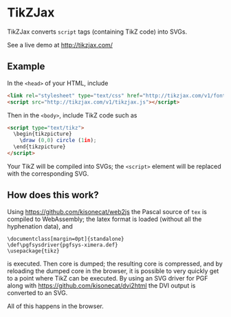 # TikZJax

TikZJax converts `script` tags (containing TikZ code) into SVGs.

See a live demo at http://tikzjax.com/

## Example

In the `<head>` of your HTML, include
```html
<link rel="stylesheet" type="text/css" href="http://tikzjax.com/v1/fonts.css">
<script src="http://tikzjax.com/v1/tikzjax.js"></script>
```
Then in the `<body>`, include TikZ code such as
```html
<script type="text/tikz">
  \begin{tikzpicture}
    \draw (0,0) circle (1in);
  \end{tikzpicture}
</script>
```

Your TikZ will be compiled into SVGs; the `<script>` element will be
replaced with the corresponding SVG.

## How does this work?

Using https://github.com/kisonecat/web2js the Pascal source of `tex`
is compiled to WebAssembly; the latex format is loaded (without all the hyphenation data), and
```
\documentclass[margin=0pt]{standalone}
\def\pgfsysdriver{pgfsys-ximera.def}
\usepackage{tikz}
```
is executed.  Then core is dumped; the resulting core is compressed, and by reloading the dumped core in the browser, it is possible to very quickly get to a point where TikZ can be executed.  By using an SVG driver for PGF along with https://github.com/kisonecat/dvi2html the DVI output is converted to an SVG.

All of this happens in the browser.
